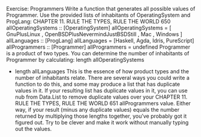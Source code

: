 Exercise: Programmers
Write a function that generates all possible values of Programmer.
Use the provided lists of inhabitants of OperatingSystem and
ProgLang:
CHAPTER 11. RULE THE TYPES, RULE THE WORLD 650
allOperatingSystems :: [OperatingSystem]
allOperatingSystems =
[ GnuPlusLinux
, OpenBSDPlusNevermindJustBSDStill
, Mac
, Windows
]
allLanguages :: [ProgLang]
allLanguages =
[Haskell, Agda, Idris, PureScript]
allProgrammers :: [Programmer]
allProgrammers = undefined
Programmer is a product of two types. You can determine the
number of inhabitants of Programmer by calculating:
length allOperatingSystems
* length allLanguages
This is the essence of how product types and the number
of inhabitants relate.
There are several ways you could write a function to do
this, and some may produce a list that has duplicate values
in it. If your resulting list has duplicate values in it, you can
use nub from Data.List to remove duplicate values over your
CHAPTER 11. RULE THE TYPES, RULE THE WORLD 651
allProgrammers value. Either way, if your result (minus any
duplicate values) equals the number returned by multiplying
those lengths together, you’ve probably got it figured out. Try
to be clever and make it work without manually typing out the
values.
